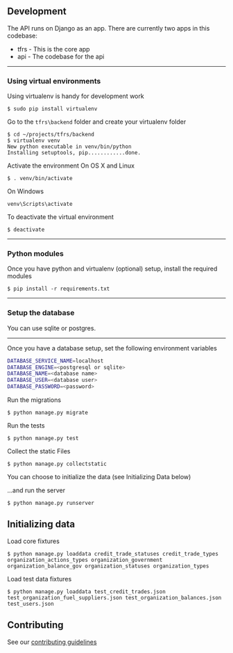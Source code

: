
## Development

The API runs on Django as an app. There are currently two apps in this codebase:
- tfrs - This is the core app
- api - The codebase for the api

_________
### Using virtual environments

Using virtualenv is handy for development work

```
$ sudo pip install virtualenv
```

Go to the `tfrs\backend` folder and create your virtualenv folder

```
$ cd ~/projects/tfrs/backend
$ virtualenv venv
New python executable in venv/bin/python
Installing setuptools, pip............done.
```

Activate the environment
On OS X and Linux
```
$ . venv/bin/activate
```

On Windows
```
venv\Scripts\activate
```

To deactivate the virtual environment
```
$ deactivate
```
_________
### Python modules
Once you have python and virtualenv (optional) setup, install the required modules

```
$ pip install -r requirements.txt
```

_________

### Setup the database
You can use sqlite or postgres.
_________
Once you have a database setup, set the following environment variables

```bash
DATABASE_SERVICE_NAME=localhost
DATABASE_ENGINE=<postgresql or sqlite>
DATABASE_NAME=<database name>
DATABASE_USER=<database user>
DATABASE_PASSWORD=<password>
```

Run the migrations
```
$ python manage.py migrate
```

Run the tests

```
$ python manage.py test
```

Collect the static Files

```
$ python manage.py collectstatic
```

You can choose to initialize the data (see Initializing Data below)

...and run the server

```
$ python manage.py runserver
```


## Initializing data

Load core fixtures
```
$ python manage.py loaddata credit_trade_statuses credit_trade_types organization_actions_types organization_government organization_balance_gov organization_statuses organization_types
```

Load test data fixtures
```
$ python manage.py loaddata test_credit_trades.json test_organization_fuel_suppliers.json test_organization_balances.json test_users.json
```

## Contributing
See our [contributing guidelines](contributing.md)
